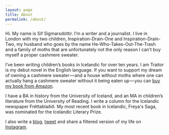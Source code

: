 ```yaml
---
layout: page
title: About
permalink: /about/
---
```


Hi. My name is Sif Sigmarsdóttir. I’m a writer and a journalist. I live in London with my two children, Inspiration-Drain-One and Inspiration-Drain-Two, my husband who goes by the name He-Who-Takes-Out-The-Trash and a family of moths that are unfortunately not the only reason I can’t buy myself a proper cashmere sweater.

I’ve been writing children’s books in Icelandic for over ten years. I am Traitor is my debut novel in the English language. If you want to support my dream of owning a cashmere sweater — and a house without moths where one can actually hang a cashmere sweater without it being eaten up — you can <a href="https://www.amazon.co.uk/dp/B01MA31HWG/ref=dp-kindle-redirect?_encoding=UTF8&btkr=1">buy my book from Amazon</a>.

I have a BA in history from the University of Iceland, and an MA in children’s literature from the University of Reading. I write a column for the Icelandic newspaper Fréttablaðið. My most recent book in Icelandic, Freya's Saga, was nominated for the Icelandic Literary Prize.

I also write a <a href="http://www.medium.com/sifs-journal">blog</a>, <a href="http://www.twitter.com/sifsigmars">tweet</a> and share a filtered version of my life on <a href="http://www.instagram.com/sif.sigmarsdottir">Instagram</a>.
